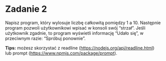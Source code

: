 # Zadanie 2
Napisz program, który wylosuje liczbę całkowitą pomiędzy 1 a 10. Następnie program pozwoli użytkownikowi wpisać w konsoli swój “strzał”. Jeśli użytkownik zgadnie, to program wyświetli informację “Udało się”, w przeciwnym razie: “Spróbuj ponownie”.
 
**Tips:** możesz skorzystać z readline (https://nodejs.org/api/readline.html) lub prompt (https://www.npmjs.com/package/prompt).